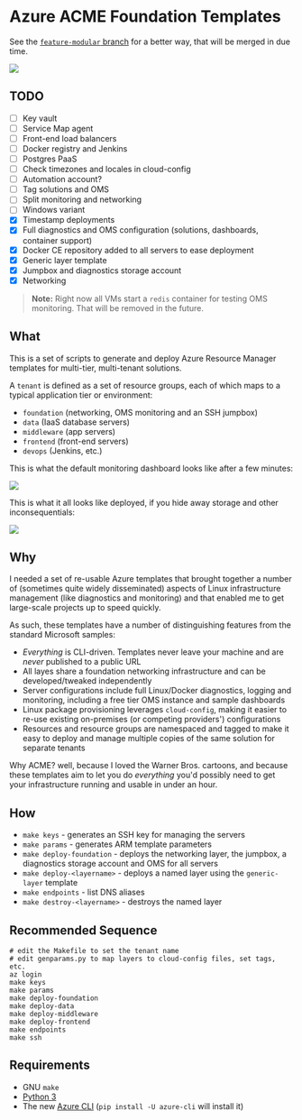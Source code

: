 # Azure ACME Foundation Templates

See the [`feature-modular` branch](https://github.com/rcarmo/azure-acme-foundation/tree/feature-modular) for a better way, that will be merged in due time.

<a href="//en.wikipedia.org/wiki/File:Box_of_%22ACME_EXPLOSIVE_TENNIS_BALLS%22_(screencap).jpg" title="Fair use of copyrighted material in the context of Acme Corporation">
<img src="https://upload.wikimedia.org/wikipedia/en/8/84/Box_of_%22ACME_EXPLOSIVE_TENNIS_BALLS%22_%28screencap%29.jpg"></a>

## TODO

* [ ] Key vault
* [ ] Service Map agent
* [ ] Front-end load balancers
* [ ] Docker registry and Jenkins
* [ ] Postgres PaaS
* [ ] Check timezones and locales in cloud-config
* [ ] Automation account?
* [ ] Tag solutions and OMS
* [ ] Split monitoring and networking
* [ ] Windows variant
* [x] Timestamp deployments
* [x] Full diagnostics and OMS configuration (solutions, dashboards, container support)
* [x] Docker CE repository added to all servers to ease deployment
* [x] Generic layer template
* [x] Jumpbox and diagnostics storage account
* [x] Networking

> **Note:** Right now all VMs start a `redis` container for testing OMS monitoring. That will be removed in the future.

## What

This is a set of scripts to generate and deploy Azure Resource Manager templates for multi-tier, multi-tenant solutions.

A `tenant` is defined as a set of resource groups, each of which maps to a typical application tier or environment:

* `foundation` (networking, OMS monitoring and an SSH jumpbox)
* `data` (IaaS database servers)
* `middleware` (app servers)
* `frontend` (front-end servers)
* `devops` (Jenkins, etc.)

This is what the default monitoring dashboard looks like after a few minutes:

<img src="https://raw.githubusercontent.com/rcarmo/azure-acme-foundation/master/images/oms.png" style="max-width: 100%; height: auto;">

This is what it all looks like deployed, if you hide away storage and other inconsequentials:

<img src="https://raw.githubusercontent.com/rcarmo/azure-acme-foundation/master/images/overview.png" style="max-width: 100%; height: auto;">

## Why

I needed a set of re-usable Azure templates that brought together a number of (sometimes quite widely disseminated) aspects of Linux infrastructure management (like diagnostics and monitoring) and that enabled me to get large-scale projects up to speed quickly.

As such, these templates have a number of distinguishing features from the standard Microsoft samples:

* _Everything_ is CLI-driven. Templates never leave your machine and are _never_ published to a public URL
* All layes share a foundation networking infrastructure and can be developed/tweaked independently
* Server configurations include full Linux/Docker diagnostics, logging and monitoring, including a free tier OMS instance and sample dashboards
* Linux package provisioning leverages `cloud-config`, making it easier to re-use existing on-premises (or competing providers') configurations
* Resources and resource groups are namespaced and tagged to make it easy to deploy and manage multiple copies of the same solution for separate tenants

Why ACME? well, because I loved the Warner Bros. cartoons, and because these templates aim to let you do _everything_ you'd possibly need to get your infrastructure running and usable in under an hour.

## How

* `make keys` - generates an SSH key for managing the servers
* `make params` - generates ARM template parameters
* `make deploy-foundation` - deploys the networking layer, the jumpbox, a diagnostics storage account and OMS for all servers
* `make deploy-<layername>` - deploys a named layer using the `generic-layer` template
* `make endpoints` - list DNS aliases
* `make destroy-<layername>` - destroys the named layer

## Recommended Sequence

    # edit the Makefile to set the tenant name
    # edit genparams.py to map layers to cloud-config files, set tags, etc.
    az login
    make keys
    make params
    make deploy-foundation
    make deploy-data
    make deploy-middleware
    make deploy-frontend
    make endpoints
    make ssh

## Requirements

* GNU `make`
* [Python 3][p]
* The new [Azure CLI](https://github.com/Azure/azure-cli) (`pip install -U azure-cli` will install it)

[d]: http://docker.com
[p]: http://python.org
